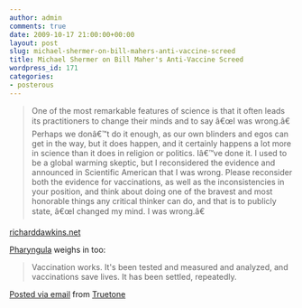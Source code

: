 ```yaml
---
author: admin
comments: true
date: 2009-10-17 21:00:00+00:00
layout: post
slug: michael-shermer-on-bill-mahers-anti-vaccine-screed
title: Michael Shermer on Bill Maher's Anti-Vaccine Screed
wordpress_id: 171
categories:
- posterous
---
```


> One of the most remarkable features of science is that it often leads its practitioners to change their minds and to say â€œI was wrong.â€ Perhaps we donâ€™t do it enough, as our own blinders and egos can get in the way, but it does happen, and it certainly happens a lot more in science than it does in religion or politics. Iâ€™ve done it. I used to be a global warming skeptic, but I reconsidered the evidence and announced in Scientific American that I was wrong. Please reconsider both the evidence for vaccinations, as well as the inconsistencies in your position, and think about doing one of the bravest and most honorable things any critical thinker can do, and that is to publicly state, â€œI changed my mind. I was wrong.â€

[richarddawkins.net](http://richarddawkins.net/article,4465,An-Open-Letter-to-Bill-Maher-on-Vaccinations,Michael-Shermer)

[Pharyngula](http://scienceblogs.com/pharyngula/2009/10/bill_maher_still_doesnt_get_it.php) weighs in too:

> Vaccination works. It's been tested and measured and analyzed, and vaccinations save lives. It has been settled, repeatedly.

     

 [Posted via email](http://posterous.com)   from [Truetone](http://truetone.posterous.com/michael-shermer-on-bill-mahers-anti-vaccine-s)  

 
